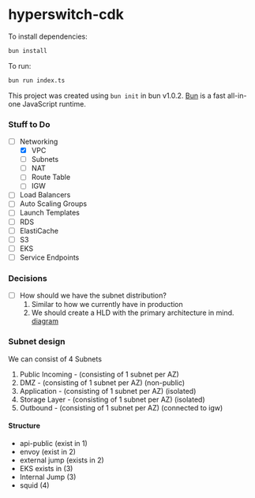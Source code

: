 # hyperswitch-cdk

To install dependencies:

```bash
bun install
```

To run:

```bash
bun run index.ts
```

This project was created using `bun init` in bun v1.0.2. [Bun](https://bun.sh) is a fast all-in-one JavaScript runtime.

### Stuff to Do

- [ ] Networking
  - [x] VPC
  - [ ] Subnets
  - [ ] NAT
  - [ ] Route Table
  - [ ] IGW
- [ ] Load Balancers
- [ ] Auto Scaling Groups
- [ ] Launch Templates
- [ ] RDS
- [ ] ElastiCache
- [ ] S3
- [ ] EKS
- [ ] Service Endpoints

### Decisions

- [ ] How should we have the subnet distribution?
  1. Similar to how we currently have in production
  2. We should create a HLD with the primary architecture in mind. [diagram](https://www.figma.com/file/4Izk569Fqq5yf8vf5RwyGW/HyperSwitch---PCI-DSS-Architecture-Diagrams?type=design&node-id=387-61&mode=design)

### Subnet design

We can consist of 4 Subnets

1. Public Incoming - (consisting of 1 subnet per AZ)
2. DMZ - (consisting of 1 subnet per AZ) (non-public)
3. Application - (consisting of 1 subnet per AZ) (isolated)
4. Storage Layer - (consisting of 1 subnet per AZ) (isolated)
5. Outbound - (consisting of 1 subnet per AZ) (connected to igw)

#### Structure

- api-public (exist in 1)
- envoy (exist in 2)
- external jump (exists in 2)
- EKS exists in (3)
- Internal Jump (3)
- squid (4)
